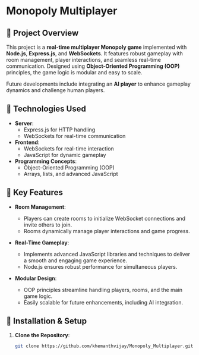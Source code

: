 # Monopoly Multiplayer  

## 📘 Project Overview  
This project is a **real-time multiplayer Monopoly game** implemented with **Node.js**, **Express.js**, and **WebSockets**. It features robust gameplay with room management, player interactions, and seamless real-time communication. Designed using **Object-Oriented Programming (OOP)** principles, the game logic is modular and easy to scale.  

Future developments include integrating an **AI player** to enhance gameplay dynamics and challenge human players.  

## 🔧 Technologies Used  
- **Server**:  
  - Express.js for HTTP handling  
  - WebSockets for real-time communication  
- **Frontend**:  
  - WebSockets for real-time interaction  
  - JavaScript for dynamic gameplay  
- **Programming Concepts**:  
  - Object-Oriented Programming (OOP)  
  - Arrays, lists, and advanced JavaScript  

## 🚀 Key Features  
- **Room Management**:  
  - Players can create rooms to initialize WebSocket connections and invite others to join.  
  - Rooms dynamically manage player interactions and game progress.  

- **Real-Time Gameplay**:  
  - Implements advanced JavaScript libraries and techniques to deliver a smooth and engaging game experience.  
  - Node.js ensures robust performance for simultaneous players.  

- **Modular Design**:  
  - OOP principles streamline handling players, rooms, and the main game logic.  
  - Easily scalable for future enhancements, including AI integration.  

## 🔨 Installation & Setup  
1. **Clone the Repository**:  
   ```bash
   git clone https://github.com/khemanthvijay/Monopoly_Multiplayer.git
